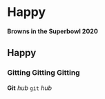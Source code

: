 # Happy

**Browns in the Superbowl 2020**

## Happy
### Gitting Gitting Gitting
**Git**
*hub*
`git`
*_hub_*
